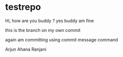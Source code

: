 # testrepo

Hi, how are you buddy ?
yes buddy am fine

this is the branch on my own commit

 again am committing using commit message command 

Arjun Ahana Ranjani
